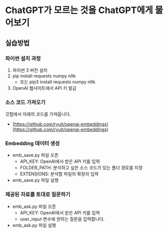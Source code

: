 # ChatGPT가 모르는 것을 ChatGPT에게 물어보기

## 실습방법

### 파이썬 설치 과정

1. 파이썬 3 버전 설치
2. pip install requests numpy nltk
   * 또는 pip3 install requests numpy nltk
4. OpenAI 웹사이트에서 API 키 발급

### 소스 코드 가져오기

깃헙에서 아래의 코드를 가져옵니다.

* [https://github.com/ryujt/openai-embeddings](https://github.com/ryujt/openai-embeddings)

### Embedding 데이터 생성

* emb_save.py 파일 오픈
  * API_KEY: OpenAI에서 받은 API 키를 입력
  * FOLDER_PATH: 분석하고 싶은 소스 코드가 있는 폴더 경로를 지정
  * EXTENSIONS: 분석할 파일의 확장자 입력
* emb_save.py 파일 실행

### 제공된 자료를 토대로 질문하기

* emb_ask.py 파일 오픈
  * API_KEY: OpenAI에서 받은 API 키를 입력
  * user_input 변수에 원하는 질문을 입력합니다.
* emb_ask.py 파일 실행
